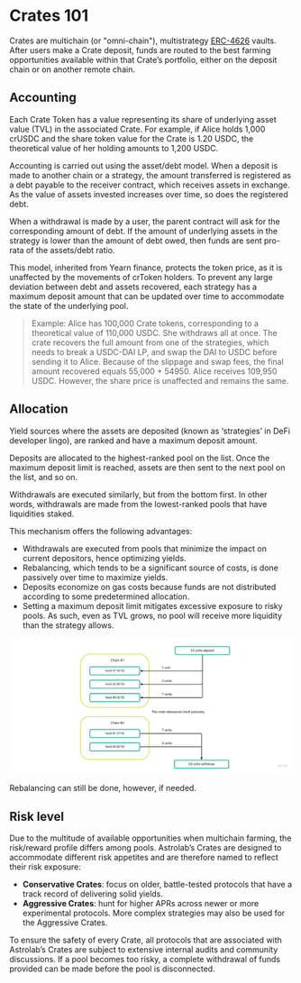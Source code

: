 # Crates 101

Crates are multichain (or "omni-chain"), multistrategy [ERC-4626](https://ethereum.org/en/developers/docs/standards/tokens/erc-4626/) vaults. After users make a Crate deposit, funds are routed to the best farming opportunities available within that Crate’s portfolio, either on the deposit chain or on another remote chain.

## Accounting

Each Crate Token has a value representing its share of underlying asset value (TVL) in the associated Crate. For example, if Alice holds 1,000 crUSDC and the share token value for the Crate is 1.20 USDC, the theoretical value of her holding amounts to 1,200 USDC.

Accounting is carried out using the asset/debt model. When a deposit is made to another chain or a strategy, the amount transferred is registered as a debt payable to the receiver contract, which receives assets in exchange. As the value of assets invested increases over time, so does the registered debt.

When a withdrawal is made by a user, the parent contract will ask for the corresponding amount of debt. If the amount of underlying assets in the strategy is lower than the amount of debt owed, then funds are sent pro-rata of the assets/debt ratio.

This model, inherited from Yearn finance, protects the token price, as it is unaffected by the movements of crToken holders. To prevent any large deviation between debt and assets recovered, each strategy has a maximum deposit amount that can be updated over time to accommodate the state of the underlying pool.

> Example: Alice has 100,000 Crate tokens, corresponding to a theoretical value of 110,000 USDC. She withdraws all at once. The crate recovers the full amount from one of the strategies, which needs to break a USDC-DAI LP, and swap the DAI to USDC before sending it to Alice. Because of the slippage and swap fees, the final amount recovered equals 55,000 + 54950. Alice receives 109,950 USDC. However, the share price is unaffected and remains the same.

## Allocation

Yield sources where the assets are deposited (known as ‘strategies’ in DeFi developer lingo), are ranked and have a maximum deposit amount.

Deposits are allocated to the highest-ranked pool on the list. Once the maximum deposit limit is reached, assets are then sent to the next pool on the list, and so on.

Withdrawals are executed similarly, but from the bottom first. In other words, withdrawals are made from the lowest-ranked pools that have liquidities staked.

This mechanism offers the following advantages:

- Withdrawals are executed from pools that minimize the impact on current depositors, hence optimizing yields.
- Rebalancing, which tends to be a significant source of costs, is done passively over time to maximize yields.
- Deposits economize on gas costs because funds are not distributed according to some predetermined allocation.
- Setting a maximum deposit limit mitigates excessive exposure to risky pools. As such, even as TVL grows, no pool will receive more liquidity than the strategy allows.

![allocation](/media/allocation.jpg)

Rebalancing can still be done, however, if needed.

## Risk level

Due to the multitude of available opportunities when multichain farming, the risk/reward profile differs among pools. Astrolab’s Crates are designed to accommodate different risk appetites and are therefore named to reflect their risk exposure:

- **Conservative Crates**: focus on older, battle-tested protocols that have a track record of delivering solid yields.
- **Aggressive Crates**: hunt for higher APRs across newer or more experimental protocols. More complex strategies may also be used for the Aggressive Crates.

To ensure the safety of every Crate, all protocols that are associated with Astrolab’s Crates are subject to extensive internal audits and community discussions. If a pool becomes too risky, a complete withdrawal of funds provided can be made before the pool is disconnected.
